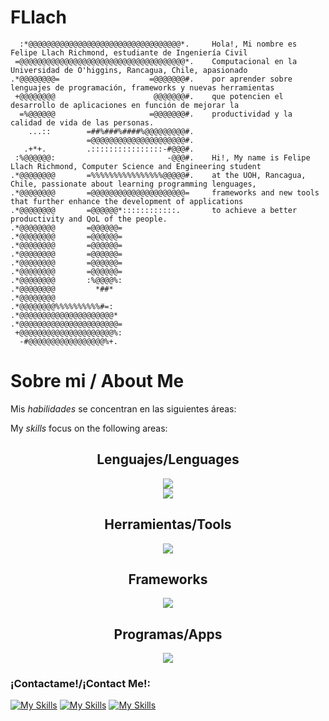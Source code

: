 # FLlach
      :*@@@@@@@@@@@@@@@@@@@@@@@@@@@@@@@@@@*.     Hola!, Mi nombre es Felipe Llach Richmond, estudiante de Ingeniería Civil
     =@@@@@@@@@@@@@@@@@@@@@@@@@@@@@@@@@@@@@*.    Computacional en la Universidad de O'higgins, Rancagua, Chile, apasionado
    .*@@@@@@@@=                    =@@@@@@@#.    por aprender sobre lenguajes de programación, frameworks y nuevas herramientas
     +@@@@@@@@                      @@@@@@@#.    que potencien el desarrollo de aplicaciones en función de mejorar la 
      =%@@@@@@                     =@@@@@@@#.    productividad y la calidad de vida de las personas.
        ...::        =##%###%####%@@@@@@@@@#.    
                     =@@@@@@@@@@@@@@@@@@@@@#.    
       .+*+.         .::::::::::::::::-#@@@#.    
     :%@@@@@@:                         -@@@#.    Hi!, My name is Felipe Llach Richmond, Computer Science and Engineering student
    .*@@@@@@@@       =%%%%%%%%%%%%%%%%@@@@@#.    at the UOH, Rancagua, Chile, passionate about learning programming lenguages,
    .*@@@@@@@@       =@@@@@@@@@@@@@@@@@@@@@=     frameworks and new tools that further enhance the development of applications
    .*@@@@@@@@       =@@@@@@*::::::::::::.       to achieve a better productivity and QoL of the people.
    .*@@@@@@@@       =@@@@@@=                    
    .*@@@@@@@@       =@@@@@@=             
    .*@@@@@@@@       =@@@@@@=                    
    .*@@@@@@@@       =@@@@@@=                    
    .*@@@@@@@@       =@@@@@@=                    
    .*@@@@@@@@       =@@@@@@=                    
    .*@@@@@@@@       :%@@@@%:                    
    .*@@@@@@@@         *##*                      
    .*@@@@@@@@                                   
    .*@@@@@@@@%%%%%%%%%%#=:                      
    .*@@@@@@@@@@@@@@@@@@@@@*                     
    .*@@@@@@@@@@@@@@@@@@@@@@=                    
     +@@@@@@@@@@@@@@@@@@@@@%:                    
      -#@@@@@@@@@@@@@@@@@%+.                     


# Sobre mi / About Me

<p>Mis <em>habilidades</em> se concentran en las siguientes áreas:</p>
<p> My <em>skills</em> focus on the following areas:</p>

<section align="center">
<h2> Lenguajes/Lenguages </h2>
<a href="https://skillicons.dev">
<img src="https://skillicons.dev/icons?i=js,ts,css,sass,java">
</a>
</section>
<section align="center">
<a href="https://skillicons.dev">
<img src="https://skillicons.dev/icons?i=html,c,cs,py">
</a>
</section>


<section align="center">
<h2> Herramientas/Tools </h2>
<a href="https://skillicons.dev">
<img src="https://skillicons.dev/icons?i=notion,git,gulp,latex">
</a>
</section>

<section align="center">
<h2> Frameworks </h2>
<a href="https://skillicons.dev">
<img src="https://skillicons.dev/icons?i=anaconda,eclipse,nodejs,npm">
</a>
</section>

<section align="center">
<h2> Programas/Apps </h2>
<a href="https://skillicons.dev">
<img src="https://skillicons.dev/icons?i=vscode,blender,figma,ai,ps,matlab">
</a>
</section>

### ¡Contactame!/¡Contact Me!:
<a href=#> [![My Skills](https://skillicons.dev/icons?i=gmail)](mailto:f.ll.richmond@gmail.com)</a>
<a href=#>[![My Skills](https://skillicons.dev/icons?i=linkedin)](www.linkedin.com/in/felipe-llach)
<a href=#>[![My Skills](https://skillicons.dev/icons?i=github)](https://github.com/FLlach)</a>